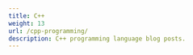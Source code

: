 ```yaml
---
title: C++
weight: 13
url: /cpp-programming/
description: C++ programming language blog posts.
---
```

